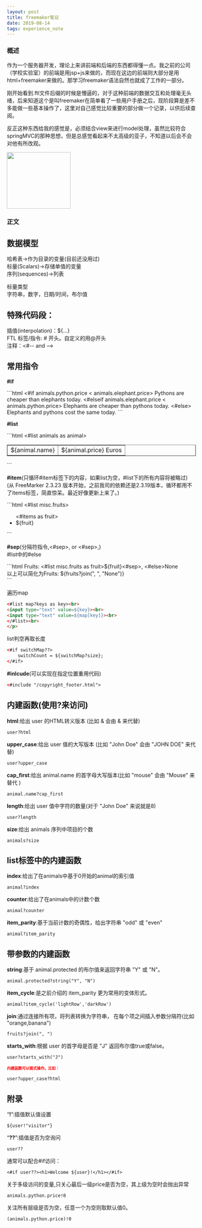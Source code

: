 ```yaml
---
layout: post
title: freemaker笔记
date: 2019-08-14
tags: experience_note
---
```

### 概述

<p>作为一个服务器开发，理论上来讲前端和后端的东西都得懂一点。我之前的公司（学校实验室）的前端是用jsp+js来做的，而现在这边的前端则大部分是用html+freemaker来做的。那学习freemaker语法自然也就成了工作的一部分。</p>
<p>刚开始看到.ftl文件后缀的时候是懵逼的，对于这种前端的数据交互和处理毫无头绪，后来知道这个是叫freemaker在简单看了一些用户手册之后，现阶段算是差不多能做一些基本操作了，这里对自己感觉比较重要的部分做一个记录，以供后续查阅。</p>
<p>反正这种东西给我的感觉是，必须结合view来进行model处理，虽然比较符合springMVC的那种思想，但是总感觉看起来不太高级的亚子，不知道以后会不会对他有所改观。</p>
<img src='https://dawn1432.github.io\images\freemaker笔记\你怎么这个亚子.png' align='margin-left' style=' width:170px;height:150px;margin:0;'/><br>

### 正文

## 数据模型

哈希表->作为目录的变量(目前还没用过)<br>
标量(Scalars)->存储单值的变量<br>
序列(sequences)->列表<br>

标量类型<br>
字符串，数字，日期/时间，布尔值<br>

## 特殊代码段：
插值(interpolation)：${...}<br>
FTL 标签/指令: # 开头。自定义的用@开头<br>
注释：<#-- and --><br>

## 常用指令
<p><strong>#if</strong></p>
```html
<#if animals.python.price < animals.elephant.price>
  Pythons are cheaper than elephants today.
<#elseif animals.elephant.price < animals.python.price>
  Elephants are cheaper than pythons today.
<#else>
  Elephants and pythons cost the same today.
</#if>
```

<p><strong>#list</strong></p>
```html
<table border=1>
  <#list animals as animal>
    <tr><td>${animal.name}<td>${animal.price} Euros
  </#list>
</table>
```

<p><strong>#item</strong>(只循环#item标签下的内容，如果list为空，#list下的所有内容将被略过)<br>
(从 FreeMarker 2.3.23 版本开始，之前我司的依赖还是2.3.19版本，循环都用不了items标签，简直惊呆。最近好像更新上来了。)</p>
```html
<#list misc.fruits>
  <ul>
	<#items as fruit>
	  <li>${fruit}
	</#items>
  </ul>
</#list>
```

<p><strong>#sep</strong>(分隔符指令,<#sep>, </#sep>  or <#sep>,)<br>
#list中的#else</p>
```html
Fruits: <#list misc.fruits as fruit>${fruit}<#sep>, <#else>None</#list><br>
以上可以简化为Fruits: ${fruits?join(", ", "None")}<br>
```

遍历map
```html
<#list map?keys as key><br>
<input type="text" value=${key}><br>
<input type="text" value=${map[key]}><br>
</#list><br>
</p>
```

list判空再取长度
```html
<#if switchMap??>
	switchCount = ${switchMap?size};
</#if>
```
<strong>#inlcude</strong>(可以实现在指定位置重用代码)
```html
<#include "/copyright_footer.html">
```

## 内建函数(使用?来访问)
<strong>html</strong>:给出 user 的HTML转义版本 (比如 & 会由 &amp; 来代替)
```
user?html
```
<strong>upper_case</strong>:给出 user 值的大写版本 (比如 "John Doe" 会由 "JOHN DOE" 来代替)
```
user?upper_case
```
<strong>cap_first</strong>:给出 animal.name 的首字母大写版本(比如 "mouse" 会由 "Mouse" 来替代 )
```
animal.name?cap_first
```
<strong>length</strong>:给出 user 值中字符的数量(对于 "John Doe" 来说就是8)
```
user?length
```
<strong>size</strong>:给出 animals 序列中项目的个数
```
animals?size
```
## list标签中的内建函数
<strong>index</strong>:给出了在animals中基于0开始的animal的索引值
```
animal?index
```
<strong>counter</strong>:给出了在animals中的计数个数
```
animal?counter
```
<strong>item_parity</strong>:基于当前计数的奇偶性，给出字符串 "odd" 或 "even"
```
animal?item_parity
```
## 带参数的内建函数
<strong>string</strong>:基于 animal.protected 的布尔值来返回字符串 "Y" 或 "N"。
```
animal.protected?string("Y", "N")
```
<strong>item_cycle</strong>:是之前介绍的 item_parity 更为常用的变体形式。
```
animal?item_cycle('lightRow','darkRow')
```
<strong>join</strong>:通过连接所有项，将列表转换为字符串， 在每个项之间插入参数分隔符(比如 "orange,banana")
```
fruits?join(", ")
```
<strong>starts_with</strong>:根据 user 的首字母是否是 "J" 返回布尔值true或false。
```
user?starts_with("J")
```
<font size="1" color="#FF0000"><strong>内建函数可以链式操作。比如：</strong></font>
```
user?upper_case?html
```

## 附录
“<strong>!</strong>”:插值默认值设置<br>
```
${user!"visitor"}
```
“<strong>??</strong>”:插值是否为空询问<br>
```
user??
```
通常可以配合#if访问：
```
<#if user??><h1>Welcome ${user}!</h1></#if>
```
关于多级访问的变量,只关心最后一级price是否为空，其上级为空时会抛出异常<br>
```
animals.python.price!0 
```
关注所有层级是否为空，任意一个为空则取默认值0。
```
(animals.python.price)!0 
```
